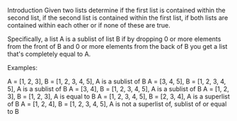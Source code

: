 Introduction
Given two lists determine if the first list is contained within the second list, if the second list is contained within the first list, if both lists are contained within each other or if none of these are true.

Specifically, a list A is a sublist of list B if by dropping 0 or more elements from the front of B and 0 or more elements from the back of B you get a list that's completely equal to A.

Examples:

A = [1, 2, 3], B = [1, 2, 3, 4, 5], A is a sublist of B
A = [3, 4, 5], B = [1, 2, 3, 4, 5], A is a sublist of B
A = [3, 4], B = [1, 2, 3, 4, 5], A is a sublist of B
A = [1, 2, 3], B = [1, 2, 3], A is equal to B
A = [1, 2, 3, 4, 5], B = [2, 3, 4], A is a superlist of B
A = [1, 2, 4], B = [1, 2, 3, 4, 5], A is not a superlist of, sublist of or equal to B